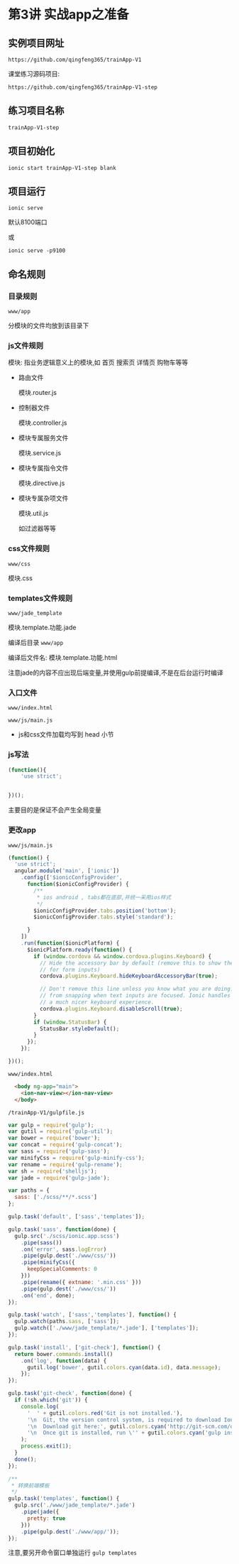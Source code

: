 # 第3讲 实战app之准备

## 实例项目网址

`https://github.com/qingfeng365/trainApp-V1`

课堂练习源码项目:

`https://github.com/qingfeng365/trainApp-V1-step`

## 练习项目名称

`trainApp-V1-step`

## 项目初始化

`ionic start trainApp-V1-step blank`

## 项目运行


`ionic serve`

默认8100端口

或

`ionic serve -p9100`


## 命名规则 

### 目录规则 

`www/app`

分模块的文件均放到该目录下

### js文件规则 

模块: 指业务逻辑意义上的模块,如 首页 搜索页 详情页 购物车等等

- 路由文件

	模块.router.js

- 控制器文件

	模块.controller.js

- 模块专属服务文件

	模块.service.js

- 模块专属指令文件

	模块.directive.js

- 模块专属杂项文件

	模块.util.js
	
	如过滤器等等

### css文件规则 

`www/css`

   模块.css

### templates文件规则 

`www/jade_template`

模块.template.功能.jade

编译后目录 `www/app`

编译后文件名: 模块.template.功能.html

注意jade的内容不应出现后端变量,并使用gulp前提编译,不是在后台运行时编译


### 入口文件

`www/index.html`

`www/js/main.js`


- js和css文件加载均写到 head 小节


### js写法

```js
(function(){
	'use strict';


})();
```

主要目的是保证不会产生全局变量

### 更改app

`www/js/main.js`

```js
(function() {
  'use strict';
  angular.module('main', ['ionic'])
    .config(['$ionicConfigProvider',
      function($ionicConfigProvider) {
        /**
         * ios android , tabs都在底部,并统一采用ios样式
         */
        $ionicConfigProvider.tabs.position('bottom');
        $ionicConfigProvider.tabs.style('standard');

      }
    ])
    .run(function($ionicPlatform) {
      $ionicPlatform.ready(function() {
        if (window.cordova && window.cordova.plugins.Keyboard) {
          // Hide the accessory bar by default (remove this to show the accessory bar above the keyboard
          // for form inputs)
          cordova.plugins.Keyboard.hideKeyboardAccessoryBar(true);

          // Don't remove this line unless you know what you are doing. It stops the viewport
          // from snapping when text inputs are focused. Ionic handles this internally for
          // a much nicer keyboard experience.
          cordova.plugins.Keyboard.disableScroll(true);
        }
        if (window.StatusBar) {
          StatusBar.styleDefault();
        }
      });
    });

})();

```

`www/index.html`

```html
  <body ng-app="main">
    <ion-nav-view></ion-nav-view> 
  </body>
```


`/trainApp-V1/gulpfile.js`

```js
var gulp = require('gulp');
var gutil = require('gulp-util');
var bower = require('bower');
var concat = require('gulp-concat');
var sass = require('gulp-sass');
var minifyCss = require('gulp-minify-css');
var rename = require('gulp-rename');
var sh = require('shelljs');
var jade = require('gulp-jade');

var paths = {
  sass: ['./scss/**/*.scss']
};

gulp.task('default', ['sass','templates']);

gulp.task('sass', function(done) {
  gulp.src('./scss/ionic.app.scss')
    .pipe(sass())
    .on('error', sass.logError)
    .pipe(gulp.dest('./www/css/'))
    .pipe(minifyCss({
      keepSpecialComments: 0
    }))
    .pipe(rename({ extname: '.min.css' }))
    .pipe(gulp.dest('./www/css/'))
    .on('end', done);
});

gulp.task('watch', ['sass','templates'], function() {
  gulp.watch(paths.sass, ['sass']);
  gulp.watch(['./www/jade_template/*.jade'], ['templates']);
});

gulp.task('install', ['git-check'], function() {
  return bower.commands.install()
    .on('log', function(data) {
      gutil.log('bower', gutil.colors.cyan(data.id), data.message);
    });
});

gulp.task('git-check', function(done) {
  if (!sh.which('git')) {
    console.log(
      '  ' + gutil.colors.red('Git is not installed.'),
      '\n  Git, the version control system, is required to download Ionic.',
      '\n  Download git here:', gutil.colors.cyan('http://git-scm.com/downloads') + '.',
      '\n  Once git is installed, run \'' + gutil.colors.cyan('gulp install') + '\' again.'
    );
    process.exit(1);
  }
  done();
});

/**
 * 转换前端模板
 */
gulp.task('templates', function() {
  gulp.src('./www/jade_template/*.jade')
    .pipe(jade({
      pretty: true
    }))
    .pipe(gulp.dest('./www/app/'));
});
```

注意,要另开命令窗口单独运行 `gulp templates`



